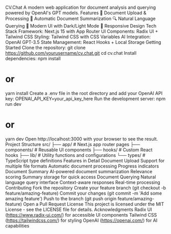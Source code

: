 CV.Chat
A modern web application for document analysis and querying powered by OpenAI's GPT models.
Features
📄 Document Upload & Processing
📝 Automatic Document Summarization
🔍 Natural Language Querying
🎨 Modern UI with Dark/Light Mode
📱 Responsive Design
Tech Stack
Framework: Next.js 15 with App Router
UI Components: Radix UI + Tailwind CSS
Styling: Tailwind CSS with CSS Variables
AI Integration: OpenAI GPT-3.5
State Management: React Hooks + Local Storage
Getting Started
Clone the repository:
git clone https://github.com/yourusername/cv.chat.git
cd cv.chat
Install dependencies:
npm install
# or
yarn install
Create a .env file in the root directory and add your OpenAI API key:
OPENAI_API_KEY=your_api_key_here
Run the development server:
npm run dev
# or
yarn dev
Open http://localhost:3000 with your browser to see the result.
Project Structure
src/
├── app/ # Next.js app router pages
├── components/ # Reusable UI components
├── hooks/ # Custom React hooks
├── lib/ # Utility functions and configurations
└── types/ # TypeScript type definitions
Features in Detail
Document Upload
Support for multiple file formats
Automatic document processing
Progress indicators
Document Summary
AI-powered document summarization
Relevance scoring
Summary storage for quick access
Document Querying
Natural language query interface
Context-aware responses
Real-time processing
Contributing
Fork the repository
Create your feature branch (git checkout -b feature/amazing-feature)
Commit your changes (git commit -m 'Add some amazing feature')
Push to the branch (git push origin feature/amazing-feature)
Open a Pull Request
License
This project is licensed under the MIT License - see the LICENSE file for details.
Acknowledgments
Radix UI (https://www.radix-ui.com/) for accessible UI components
Tailwind CSS (https://tailwindcss.com/) for styling
OpenAI (https://openai.com/) for AI capabilities